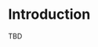 # Introduction

<!-- Add the overview of the component, its high-level architecture (if required)
    and explanation about the modules of this component -->

TBD
